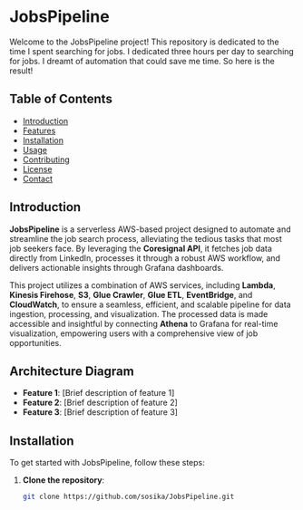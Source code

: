# JobsPipeline

Welcome to the JobsPipeline project! This repository is dedicated to the time I spent searching for jobs. I dedicated three hours per day to searching for jobs. I dreamt of automation that could save me time. So here is the result!

## Table of Contents

- [Introduction](#introduction)
- [Features](#features)
- [Installation](#installation)
- [Usage](#usage)
- [Contributing](#contributing)
- [License](#license)
- [Contact](#contact)

## Introduction

**JobsPipeline** is a serverless AWS-based project designed to automate and streamline the job search process, alleviating the tedious tasks that most job seekers face. By leveraging the **Coresignal API**, it fetches job data directly from LinkedIn, processes it through a robust AWS workflow, and delivers actionable insights through Grafana dashboards.

This project utilizes a combination of AWS services, including **Lambda**, **Kinesis Firehose**, **S3**, **Glue Crawler**, **Glue ETL**, **EventBridge**, and **CloudWatch**, to ensure a seamless, efficient, and scalable pipeline for data ingestion, processing, and visualization. The processed data is made accessible and insightful by connecting **Athena** to Grafana for real-time visualization, empowering users with a comprehensive view of job opportunities.

## Architecture Diagram



- **Feature 1**: [Brief description of feature 1]
- **Feature 2**: [Brief description of feature 2]
- **Feature 3**: [Brief description of feature 3]

## Installation

To get started with JobsPipeline, follow these steps:

1. **Clone the repository**:
   ```bash
   git clone https://github.com/sosika/JobsPipeline.git
